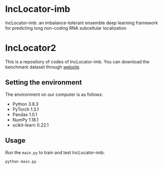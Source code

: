 # lncLocator-imb
lncLocator-imb: an imbalance-tolerant ensemble deep learning framework for predicting long non-coding RNA subcellular localization

# lncLocator2

This is a repository of codes of lncLocator-imb. You can download the benchmark dataset through [website]([http://www.csbio.sjtu.edu.cn/bioinf/lncLocator2/](http://www.csbio.sjtu.edu.cn/bioinf/lncLocator2/benchmark.zip)).

## Setting the environment

The environment on our computer is as follows:
* Python 3.8.3
* PyTorch 1.3.1
* Pandas 1.0.1
* NumPy 1.18.1
* scikit-learn 0.22.1

## Usage

Run the `main.py` to train and test lncLocator-imb:
```
python main.py
```
